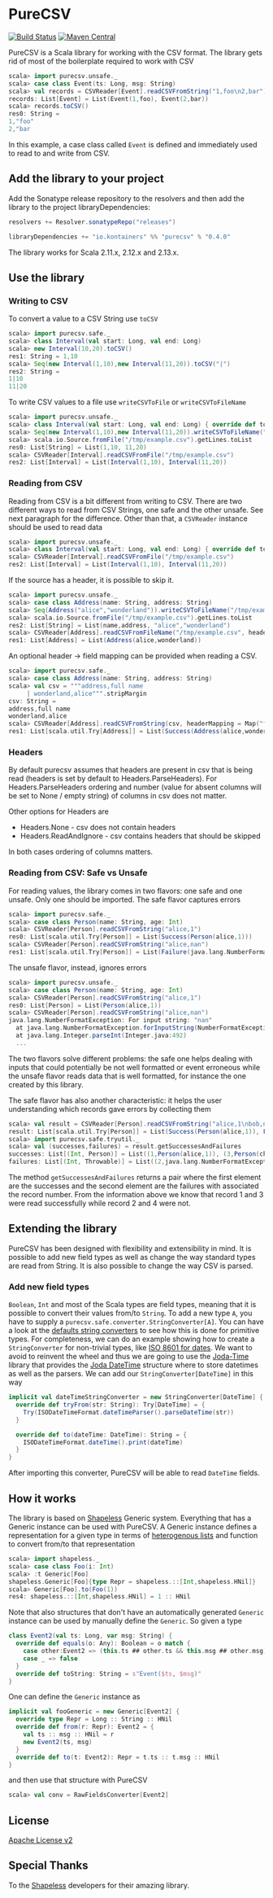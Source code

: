 # PureCSV #

[![Build Status](https://travis-ci.org/kontainers/PureCSV.svg?branch=master)](https://travis-ci.org/kontainers/PureCSV)
[![Maven Central](https://maven-badges.herokuapp.com/maven-central/io.kontainers/purecsv_2.12/badge.svg)](https://maven-badges.herokuapp.com/maven-central/io.kontainers/purecsv_2.12)

PureCSV is a Scala library for working with the CSV format. The
library gets rid of most of the boilerplate required to work with CSV


```scala
scala> import purecsv.unsafe._
scala> case class Event(ts: Long, msg: String)
scala> val records = CSVReader[Event].readCSVFromString("1,foo\n2,bar")
records: List[Event] = List(Event(1,foo), Event(2,bar))
scala> records.toCSV()
res0: String =
1,"foo"
2,"bar
```

In this example, a case class called `Event` is defined and immediately used to
read to and write from CSV.


## Add the library to your project ##

Add the Sonatype release repository to the resolvers and then add the library to
the project libraryDependencies:

```scala
resolvers += Resolver.sonatypeRepo("releases")

libraryDependencies += "io.kontainers" %% "purecsv" % "0.4.0"
```

The library works for Scala 2.11.x, 2.12.x and 2.13.x.

## Use the library ##

### Writing to CSV ###

To convert a value to a CSV String use `toCSV`

```scala
scala> import purecsv.safe._
scala> class Interval(val start: Long, val end: Long)
scala> new Interval(10,20).toCSV()
res1: String = 1,10
scala> Seq(new Interval(1,10),new Interval(11,20)).toCSV("|")
res2: String =
1|10
11|20
```

To write CSV values to a file use `writeCSVToFile` or `writeCSVToFileName`

```scala
scala> import purecsv.unsafe._
scala> class Interval(val start: Long, val end: Long) { override def toString: String = s"Interval($start,$end)" }
scala> Seq(new Interval(1,10),new Interval(11,20)).writeCSVToFileName("/tmp/example.csv")
scala> scala.io.Source.fromFile("/tmp/example.csv").getLines.toList
res0: List[String] = List(1,10, 11,20)
scala> CSVReader[Interval].readCSVFromFile("/tmp/example.csv")
res2: List[Interval] = List(Interval(1,10), Interval(11,20))
```


### Reading from CSV ###

Reading from CSV is a bit different from writing to CSV. There are two different ways to read from CSV Strings, one
safe and the other unsafe. See next paragraph for the difference. Other than that, a `CSVReader` instance should be
used to read data

```scala
scala> import purecsv.unsafe._
scala> class Interval(val start: Long, val end: Long) { override def toString: String = s"Interval($start,$end)" }
scala> CSVReader[Interval].readCSVFromFile("/tmp/example.csv")
res2: List[Interval] = List(Interval(1,10), Interval(11,20))
```

If the source has a header, it is possible to skip it.

```scala
scala> import purecsv.unsafe._
scala> case class Address(name: String, address: String)
scala> Seq(Address("alice","wonderland")).writeCSVToFileName("/tmp/example.csv", header=Some(Seq("name","address")))
scala> scala.io.Source.fromFile("/tmp/example.csv").getLines.toList
res2: List[String] = List(name,address, "alice","wonderland")
scala> CSVReader[Address].readCSVFromFileName("/tmp/example.csv", headers = Headers.ReadAndIgnore)
res1: List[Address] = List(Address(alice,wonderland))
```

An optional header -> field mapping can be provided when reading a CSV.

```scala
scala> import purecsv.safe._
scala> case class Address(name: String, address: String)
scala> val csv = """address,full name
     | wonderland,alice""".stripMargin
csv: String =
address,full name
wonderland,alice
scala> CSVReader[Address].readCSVFromString(csv, headerMapping = Map("full name" -> "name"))
res1: List[scala.util.Try[Address]] = List(Success(Address(alice,wonderland)))
```

### Headers ###

By default purecsv assumes that headers are present in csv that is being read (headers is set by default to Headers.ParseHeaders). 
For Headers.ParseHeaders ordering and number (value for absent columns will be set to None / empty string) of columns in csv does not matter.

Other options for Headers are
* Headers.None - csv does not contain headers
* Headers.ReadAndIgnore - csv contains headers that should be skipped

In both cases ordering of columns matters.
 

### Reading from CSV: Safe vs Unsafe ###

For reading values, the library comes in two flavors: one safe and one unsafe.
Only one should be imported.  The safe flavor captures errors

```scala
scala> import purecsv.safe._
scala> case class Person(name: String, age: Int)
scala> CSVReader[Person].readCSVFromString("alice,1")
res0: List[scala.util.Try[Person]] = List(Success(Person(alice,1)))
scala> CSVReader[Person].readCSVFromString("alice,nan")
res1: List[scala.util.Try[Person]] = List(Failure(java.lang.NumberFormatException: For input string: "nan"))
```

The unsafe flavor, instead, ignores errors

```scala
scala> import purecsv.unsafe._
scala> case class Person(name: String, age: Int)
scala> CSVReader[Person].readCSVFromString("alice,1")
res0: List[Person] = List(Person(alice,1))
scala> CSVReader[Person].readCSVFromString("alice,nan")
java.lang.NumberFormatException: For input string: "nan"
  at java.lang.NumberFormatException.forInputString(NumberFormatException.java:65)
  at java.lang.Integer.parseInt(Integer.java:492)
  ...
```

The two flavors solve different problems: the safe one helps dealing with inputs that could potentially be not well
formatted or event erroneous while the unsafe flavor reads data that is well formatted, for instance the one created
by this library.

The safe flavor has also another characteristic: it helps the user understanding which records gave errors by collecting
them

```scala
scala> val result = CSVReader[Person].readCSVFromString("alice,1\nbob,nan\ncharlie,2\ndelta,\n")
result: List[scala.util.Try[Person]] = List(Success(Person(alice,1)), Failure(java.lang.NumberFormatException: For input string: "nan"), Success(Person(charlie,2)), Failure(java.lang.NumberFormatException: For input string: ""))
scala> import purecsv.safe.tryutil._
scala> val (successes,failures) = result.getSuccessesAndFailures
successes: List[(Int, Person)] = List((1,Person(alice,1)), (3,Person(charlie,2)))
failures: List[(Int, Throwable)] = List((2,java.lang.NumberFormatException: For input string: "nan"), (4,java.lang.NumberFormatException: For input string: ""))
```

The method `getSuccessesAndFailures` returns a pair where the first element are the successes and the second element
are the failures with associated the record number. From the information above we know that record 1 and 3 were read
successfully while record 2 and 4 were not.


## Extending the library ##

PureCSV has been designed with flexibility and extensibility in mind. It is possible
to add new field types as well as change the way standard types are read
from String. It is also possible to change the way CSV is parsed.

### Add new field types ###

`Boolean`, `Int` and most of the Scala types are field types, meaning that it is
possible to convert their values from/to `String`. To add a new type `A`, you have
to supply a `purecsv.safe.converter.StringConverter[A]`.
You can have a look at the
[defaults string converters](https://github.com/kontainers/PureCSV/blob/master/shared/src/main/scala/purecsv/safe/converter/defaults/string/package.scala)
to see how this is done for primitive types.
For completeness, we can do an example showing how to create a `StringConverter`
for non-trivial types, like [ISO 8601 for dates](http://en.wikipedia.org/wiki/ISO_8601).
We want to avoid to reinvent the wheel and thus we are going to use the
[Joda-Time](http://www.joda.org/joda-time/) library that provides the
[Joda DateTime](http://joda-time.sourceforge.net/apidocs/org/joda/time/DateTime.html)
structure where to store datetimes as well as the parsers. We can add our
`StringConverter[DateTime]` in this way


```scala
implicit val dateTimeStringConverter = new StringConverter[DateTime] {
  override def tryFrom(str: String): Try[DateTime] = {
    Try(ISODateTimeFormat.dateTimeParser().parseDateTime(str))
  }

  override def to(dateTime: DateTime): String = {
    ISODateTimeFormat.dateTime().print(dateTime)
  }
}
```

After importing this converter, PureCSV will be able to read `DateTime` fields.



## How it works ##

The library is based on [Shapeless](https://github.com/milessabin/shapeless) Generic system. Everything that has a
Generic instance can be used with PureCSV. A Generic instance defines a representation for a given type in terms of
[heterogenous lists](https://github.com/milessabin/shapeless/wiki/Feature-overview:-shapeless-2.0.0#heterogenous-lists)
and function to convert from/to that representation

```scala
scala> import shapeless._
scala> case class Foo(i: Int)
scala> :t Generic[Foo]
shapeless.Generic[Foo]{type Repr = shapeless.::[Int,shapeless.HNil]}
scala> Generic[Foo].to(Foo(1))
res4: shapeless.::[Int,shapeless.HNil] = 1 :: HNil
```

Note that also structures that don't have an automatically generated `Generic` instance can be used by manually define
the `Generic`. So given a type

```scala
class Event2(val ts: Long, var msg: String) {
  override def equals(o: Any): Boolean = o match {
    case other:Event2 => (this.ts ## other.ts && this.msg ## other.msg)
    case _ => false
  }
  override def toString: String = s"Event($ts, $msg)"
}
```

One can define the `Generic` instance as

```scala
implicit val fooGeneric = new Generic[Event2] {
  override type Repr = Long :: String :: HNil
  override def from(r: Repr): Event2 = {
    val ts :: msg :: HNil = r
    new Event2(ts, msg)
  }
  override def to(t: Event2): Repr = t.ts :: t.msg :: HNil
}
```

and then use that structure with PureCSV

```scala
scala> val conv = RawFieldsConverter[Event2]
```


## License ##

[Apache License v2](https://www.apache.org/licenses/LICENSE-2.0)

## Special Thanks ##

To the [Shapeless](https://github.com/milessabin/shapeless) developers for their amazing library.
